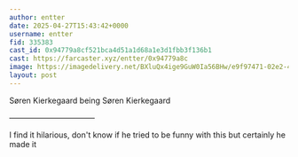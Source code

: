 ```yaml
---
author: entter
date: 2025-04-27T15:43:42+0000
username: entter
fid: 335383
cast_id: 0x94779a8cf521bca4d51a1d68a1e3d1fbb3f136b1
cast: https://farcaster.xyz/entter/0x94779a8c
image: https://imagedelivery.net/BXluQx4ige9GuW0Ia56BHw/e9f97471-02e2-4afb-1a59-91fc600d5900/original
layout: post
---
```


Søren Kierkegaard being Søren Kierkegaard

———————————

I find it hilarious, don't know if he tried to be funny with this but certainly he made it

<img src='https://imagedelivery.net/BXluQx4ige9GuW0Ia56BHw/e9f97471-02e2-4afb-1a59-91fc600d5900/original' alt='' referrerpolicy='no-referrer'/>
